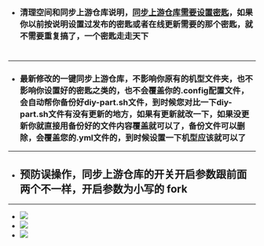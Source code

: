 - ### 清理空间和同步上游仓库说明，[同步上游仓库需要设置密匙](https://github.com/danshui-git/shuoming/blob/master/jm.md)，如果你以前按说明设置过发布的密匙或者在线更新需要的那个密匙，就不需要重复搞了，一个密匙走走天下
#
---
- ### 最新修改的一键同步上游仓库，不影响你原有的机型文件夹，也不影响你设置好的密匙之类的，也不会覆盖你的.config配置文件，会自动帮你备份好diy-part.sh文件，到时候您对比一下diy-part.sh文件有没有更新的地方，如果有更新就改一下，如果没更新你就直接用备份好的文件内容覆盖就可以了，备份文件可以删除，会覆盖您的.yml文件的，到时候设置一下机型应该就可以了
---
- ## 预防误操作，同步上游仓库的开关开启参数跟前面两个不一样，开启参数为小写的 fork
---

- <img src="https://github.com/danshui-git/shuoming/blob/master/doc/forkde4.png" />
- <img src="https://github.com/danshui-git/shuoming/blob/master/doc/forkde5.png" />
- <img src="https://github.com/danshui-git/shuoming/blob/master/doc/forkde6.png" />
